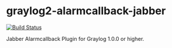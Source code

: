graylog2-alarmcallback-jabber
=============================
[![Build Status](https://travis-ci.org/Graylog2/graylog2-alarmcallback-jabber.svg?branch=master)](https://travis-ci.org/Graylog2/graylog2-alarmcallback-jabber)

Jabber Alarmcallback Plugin for Graylog 1.0.0 or higher.
